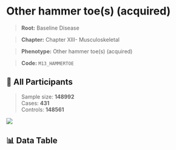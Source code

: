 # Other hammer toe(s) (acquired)

> **Root:** Baseline Disease  

> **Chapter:** Chapter XIII- Musculoskeletal  

> **Phenotype:** Other hammer toe(s) (acquired)  

> **Code:** `M13_HAMMERTOE`

## 🧪 All Participants  
> Sample size: **148992**  
> Cases: **431**  
> Controls: **148561**
<img src="/Sensitive/Figures/ALL/Baseline/M13_HAMMERTOE.png"/>

## 📊 Data Table
<CsvTableMRF src="/Sensitive/Data/ALL/Baseline/LG_M13_HAMMERTOE.csv"/>


